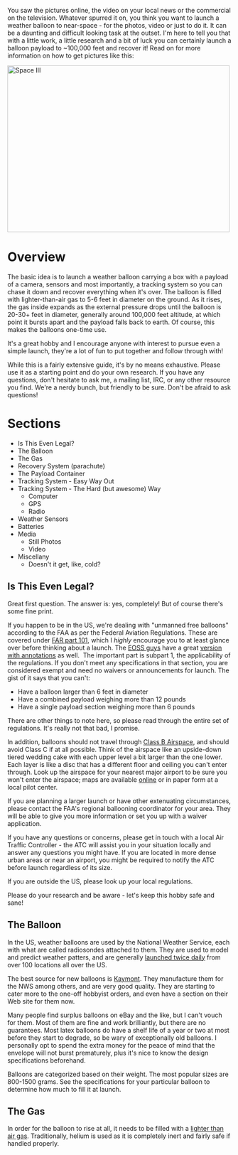You saw the pictures online, the video on your local news or the commercial on the television. Whatever spurred it on, you think you want to launch a weather balloon to near-space - for the photos, video or just to do it. It can be a daunting and difficult looking task at the outset. I'm here to tell you that with a little work, a little research and a bit of luck you can certainly launch a balloon payload to ~100,000 feet and recover it! Read on for more information on how to get pictures like this:

<a title="Space III by stilldavid, on Flickr" href="http://www.flickr.com/photos/stilldavid/4624098425/"><img src="http://farm5.staticflickr.com/4044/4624098425_eacdbba833.jpg" alt="Space III" width="500" height="375" /></a>
<h1>Overview</h1>
The basic idea is to launch a weather balloon carrying a box with a payload of a camera, sensors and most importantly, a tracking system so you can chase it down and recover everything when it's over. The balloon is filled with lighter-than-air gas to 5-6 feet in diameter on the ground. As it rises, the gas inside expands as the external pressure drops until the balloon is 20-30+ feet in diameter, generally around 100,000 feet altitude, at which point it bursts apart and the payload falls back to earth. Of course, this makes the balloons one-time use.

It's a great hobby and I encourage anyone with interest to pursue even a simple launch, they're a lot of fun to put together and follow through with!

While this is a fairly extensive guide, it's by no means exhaustive. Please use it as a starting point and do your own research. If you have any questions, don't hesitate to ask me, a mailing list, IRC, or any other resource you find. We're a nerdy bunch, but friendly to be sure. Don't be afraid to ask questions!
<h1>Sections</h1>
<ul>
	<li>Is This Even Legal?</li>
	<li>The Balloon</li>
	<li>The Gas</li>
	<li>Recovery System (parachute)</li>
	<li>The Payload Container</li>
	<li>Tracking System - Easy Way Out</li>
	<li>Tracking System - The Hard (but awesome) Way
<ul>
	<li>Computer</li>
	<li>GPS</li>
	<li>Radio</li>
</ul>
</li>
	<li>Weather Sensors</li>
	<li>Batteries</li>
	<li>Media
<ul>
	<li>Still Photos</li>
	<li>Video</li>
</ul>
</li>
	<li>Miscellany
<ul>
	<li>Doesn't it get, like, cold?</li>
</ul>
</li>
</ul>
<h2>Is This Even Legal?</h2>
Great first question. The answer is: yes, completely! But of course there's some fine print.

If you happen to be in the US, we're dealing with "unmanned free balloons" according to the FAA as per the Federal Aviation Regulations. These are covered under <a href="http://ecfr.gpoaccess.gov/cgi/t/text/text-idx?c=ecfr&amp;rgn=div5&amp;view=text&amp;node=14:2.0.1.3.15&amp;idno=14" target="_blank">FAR part 101</a>, which I <em>highly</em> encourage you to at least glance over before thinking about a launch. The <a href="http://www.eoss.org">EOSS guys</a> have a great <a href="http://www.eoss.org/pubs/far_annotated.htm">version with annotations</a> as well.  The important part is subpart 1, the applicability of the regulations. If you don't meet any specifications in that section, you are considered exempt and need no waivers or announcements for launch. The gist of it says that you can't:
<ul>
	<li>Have a balloon larger than 6 feet in diameter</li>
	<li>Have a combined payload weighing more than 12 pounds</li>
	<li>Have a single payload section weighing more than 6 pounds</li>
</ul>
There are other things to note here, so please read through the entire set of regulations. It's really not that bad, I promise.

In addition, balloons should not travel through <a href="http://en.wikipedia.org/wiki/Airspace_class_(United_States)#Class_B">Class B Airspace</a>, and should avoid Class C if at all possible. Think of the airspace like an upside-down tiered wedding cake with each upper level a bit larger than the one lower. Each layer is like a disc that has a different floor and ceiling you can't enter through. Look up the airspace for your nearest major airport to be sure you won't enter the airspace; maps are available <a href="http://skyvector.com/">online</a> or in paper form at a local pilot center.

If you are planning a larger launch or have other extenuating circumstances, please contact the FAA's regional ballooning coordinator for your area. They will be able to give you more information or set you up with a waiver application.

If you have any questions or concerns, please get in touch with a local Air Traffic Controller - the ATC will assist you in your situation locally and answer any questions you might have. If you are located in more dense urban areas or near an airport, you might be required to notify the ATC before launch regardless of its size.

If you are outside the US, please look up your local regulations.

Please do your research and be aware - let's keep this hobby safe and sane!
<h2>The Balloon</h2>
In the US, weather balloons are used by the National Weather Service, each with what are called radiosondes attached to them. They are used to model and predict weather patters, and are generally <a href="http://www.wrh.noaa.gov/rev/tour/UA/introduction.php">launched twice daily</a> from over 100 locations all over the US.

The best source for new balloons is <a href="http://kaymontballoons.com/">Kaymont</a>. They manufacture them for the NWS among others, and are very good quality. They are starting to cater more to the one-off hobbyist orders, and even have a section on their Web site for them now.

Many people find surplus balloons on eBay and the like, but I can't vouch for them. Most of them are fine and work brilliantly, but there are no guarantees. Most latex balloons do have a shelf life of a year or two at most before they start to degrade, so be wary of exceptionally old balloons. I personally opt to spend the extra money for the peace of mind that the envelope will not burst prematurely, plus it's nice to know the design specifications beforehand.

Balloons are categorized based on their weight. The most popular sizes are 800-1500 grams. See the specifications for your particular balloon to determine how much to fill it at launch.
<h2>The Gas</h2>
In order for the balloon to rise at all, it needs to be filled with a <a href="http://en.wikipedia.org/wiki/Lighter_than_air">lighter than air gas</a>. Traditionally, helium is used as it is completely inert and fairly safe if handled properly.